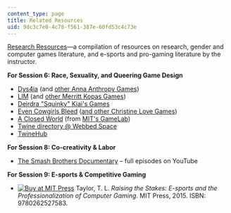 ```yaml
---
content_type: page
title: Related Resources
uid: 9dc3c7e0-4c78-f561-387e-60fd53c4c73e
---
```


[Research Resources](http://tltaylor.com/teaching/)—a compilation of resources on research, gender and computer games literature, and e-sports and pro-gaming literature by the instructor.

**For Session 6: Race, Sexuality, and Queering Game Design**

*   [Dys4ia](https://docubase.mit.edu/project/dys4ia/) (and [other Anna Anthropy Games](https://w.itch.io/))
*   [LIM](http://gameartshow.siggraph.org/gas/lim/) (and [other Merritt Kopas Games](https://a-dire-fawn.itch.io/))
*   [Deirdra "Squinky" Kiai's Games](https://squinky.me/)
*   [Even Cowgirls Bleed](http://scoutshonour.com/cowgirl/) ([and other Christine Love Games](http://loveconquersallgam.es/))
*   [A Closed World](http://gambit.mit.edu/loadgame/summer2011/aclosedworld_play.php) (from [MIT's GameLab](http://gamelab.mit.edu/games/))
*   [Twine directory @ Webbed Space](http://l.j-factor.com/twine/)
*   [TwineHub](http://twinehub.weebly.com/)

**For Session 8: Co-creativity & Labor**

*   [The Smash Brothers Documentary](https://www.youtube.com/playlist?list=PLoUHkRwnRH-KTCH3tJ9WvsWWPEgUu-y6d) – full episodes on YouTube

**For Session 9: E-sports & Competitive Gaming**

*   [![Buy at MIT Press](/images/mp_logo.gif)](https://mitpress.mit.edu/9780262527583) Taylor, T. L. _Raising the Stakes: E-sports and the Professionalization of Computer Gaming_. MIT Press, 2015. ISBN: 9780262527583.